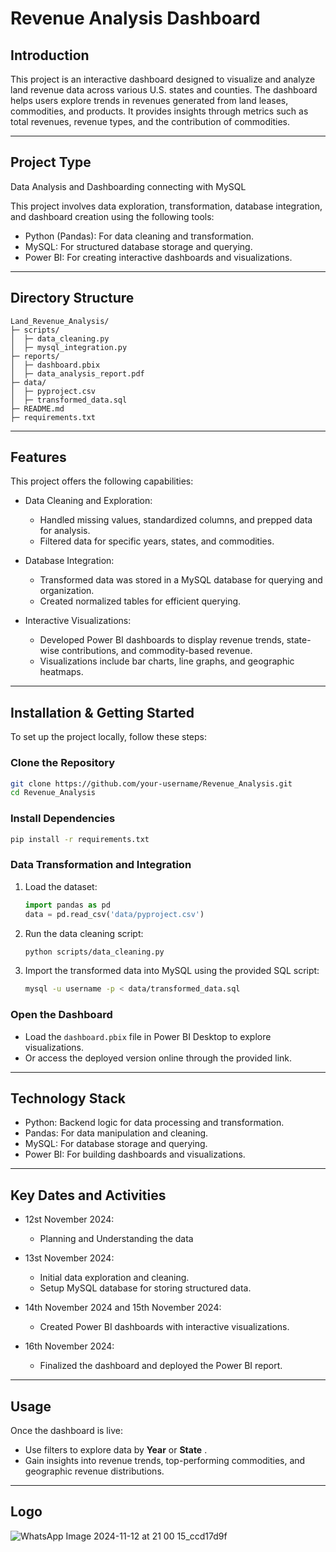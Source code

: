 # Revenue Analysis Dashboard  

## Introduction  
This project is an interactive dashboard designed to visualize and analyze land revenue data across various U.S. states and counties. The dashboard helps users explore trends in revenues generated from land leases, commodities, and products. It provides insights through metrics such as total revenues, revenue types, and the contribution of commodities.  

---

## Project Type  
 Data Analysis and Dashboarding connecting with MySQL  

This project involves data exploration, transformation, database integration, and dashboard creation using the following tools:  
- Python (Pandas): For data cleaning and transformation.  
- MySQL: For structured database storage and querying.  
- Power BI: For creating interactive dashboards and visualizations.  


---

## Directory Structure  
```
Land_Revenue_Analysis/
├─ scripts/
│  ├─ data_cleaning.py
│  ├─ mysql_integration.py
├─ reports/
│  ├─ dashboard.pbix
│  ├─ data_analysis_report.pdf
├─ data/
│  ├─ pyproject.csv
│  ├─ transformed_data.sql
├─ README.md
├─ requirements.txt
```

---

## Features  
This project offers the following capabilities:  
- Data Cleaning and Exploration:  
   - Handled missing values, standardized columns, and prepped data for analysis.  
   - Filtered data for specific years, states, and commodities.  

- Database Integration:  
   - Transformed data was stored in a MySQL database for querying and organization.  
   - Created normalized tables for efficient querying.  

- Interactive Visualizations:  
   - Developed Power BI dashboards to display revenue trends, state-wise contributions, and commodity-based revenue.  
   - Visualizations include bar charts, line graphs, and geographic heatmaps.  

---

## Installation & Getting Started  

To set up the project locally, follow these steps:  

### Clone the Repository  
```bash  
git clone https://github.com/your-username/Revenue_Analysis.git  
cd Revenue_Analysis  
```  

### Install Dependencies  
```bash  
pip install -r requirements.txt  
```  

### Data Transformation and Integration  
1. Load the dataset:  
   ```python  
   import pandas as pd  
   data = pd.read_csv('data/pyproject.csv')  
   ```  
2. Run the data cleaning script:  
   ```bash  
   python scripts/data_cleaning.py  
   ```  
3. Import the transformed data into MySQL using the provided SQL script:  
   ```bash  
   mysql -u username -p < data/transformed_data.sql  
   ```  

### Open the Dashboard  
- Load the `dashboard.pbix` file in Power BI Desktop to explore visualizations.  
- Or access the deployed version online through the provided link.  

---

## Technology Stack  
- Python: Backend logic for data processing and transformation.  
- Pandas: For data manipulation and cleaning.  
- MySQL: For database storage and querying.  
- Power BI: For building dashboards and visualizations.  

---

## Key Dates and Activities  

- 12st November 2024:
   - Planning and Understanding the data
- 13st November 2024:  
   - Initial data exploration and cleaning.  
   - Setup MySQL database for storing structured data.  

- 14th November 2024 and 15th November 2024:  
   - Created Power BI dashboards with interactive visualizations.  

- 16th November 2024:  
   - Finalized the dashboard and deployed the Power BI report.  

---

## Usage  
Once the dashboard is live:  
- Use filters to explore data by **Year** or **State** .  
- Gain insights into revenue trends, top-performing commodities, and geographic revenue distributions.  

---
## Logo
![WhatsApp Image 2024-11-12 at 21 00 15_ccd17d9f](https://github.com/user-attachments/assets/4f3aeeb9-9fef-495e-9af2-848fd1828e77)

